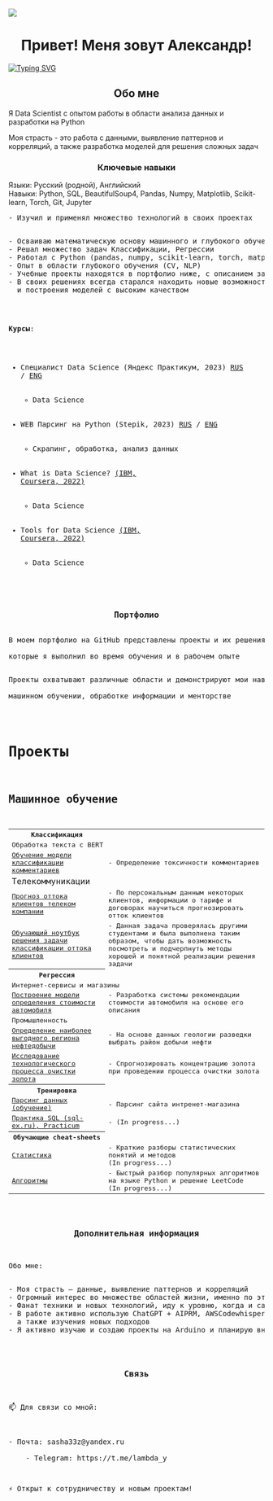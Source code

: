 ### ![](https://komarev.com/ghpvc/?username=SamuelFoxTower&style=plastic&label=profile+views&color=green)

<!--
**SamuelFoxTower/SamuelFoxTower** is a ✨ _special_ ✨ repository because its `README.md` (this file) appears on your GitHub profile.

Here are some ideas to get you started:

- 🔭 I’m currently working on ...
- 🌱 I’m currently learning ...
- 👯 I’m looking to collaborate on ...
- 🤔 I’m looking for help with ...
- 💬 Ask me about ...
- 📫 How to reach me: ...
- 😄 Pronouns: ...
- ⚡ Fun fact: ...
-->
<!DOCTYPE html>
<html lang="ru">
<head>
  <meta charset="UTF-8">
</head>
<body>

<h1 style="text-align: center;">Привет! Меня зовут Александр!</h1>

<a href="https://git.io/typing-svg"><img src="https://readme-typing-svg.demolab.com?font=inconsolata&pause=1000&color=09A708&center=true&vCenter=true&random=false&width=435&lines=Data+Scientist+%2F+Python+Developer" alt="Typing SVG" /></a>

<h2 style="text-align: center;">Обо мне</h2>
<p>Я Data Scientist с опытом работы в области анализа данных и разработки на Python   
<p>Моя страсть - это работа с данными, выявление паттернов и корреляций, а также разработка моделей для решения сложных задач  

<h3 style="text-align: center;">Ключевые навыки</h3>
<p>Языки: Русский (родной), Английский<br>
Навыки: Python, SQL, BeautifulSoup4, Pandas, Numpy, Matplotlib, Scikit-learn, Torch, Git, Jupyter</p>

<pre>- Изучил и применял множество технологий в своих проектах
  <pre>- Осваиваю математическую основу машинного и глубокого обучения
- Решал множество задач Классификации, Регрессии
- Работал с Python (pandas, numpy, scikit-learn, torch, matplotlib ...), SQL
- Опыт в области глубокого обучения (CV, NLP)
- Учебные проекты находятся в портфолио ниже, с описанием задач и моим вариантом решения
- В своих решениях всегда старался находить новые возможности оптимизации процесса изучения данных 
  и построения моделей с высоким качеством</pre>


**Курсы**:<br>
- Специалист Data Science (Яндекс Практикум, 2023) [RUS](https://github.com/SamuelFoxTower/SamuelFoxTower/blob/main/certificate/Practicum_ru.pdf) / [ENG](https://github.com/SamuelFoxTower/SamuelFoxTower/blob/main/certificate/Practicum_en.pdf)<br>
  - Data Science
- WEB Парсинг на Python (Stepik, 2023) [RUS](https://stepik.org/cert/2041068) / [ENG](https://stepik.org/cert/2041068?lang=en)<br>
  - Скрапинг, обработка, анализ данных
- What is Data Science? [(IBM, Coursera, 2022)](https://coursera.org/share/f8ce69265fa3daa54e5b056d427e49b4)<br>
  - Data Science 
- Tools for Data Science [(IBM, Coursera, 2022)](https://coursera.org/share/c05022eca89293bc484b36f5d0cadc64)<br>
  - Data Science

<h3 style="text-align: center;">Портфолио</h3>
В моем портфолио на GitHub представлены проекты и их решения,<br> 
которые я выполнил во время обучения и в рабочем опыте</p>  
Проекты охватывают различные области и демонстрируют мои навыки в анализе данных,<br>  
машинном обучении, обработке информации и менторстве</p>  

# Проекты
## Машинное обучение
<table>
  <th>Классификация</th>
  <tr>
    <td colspan="2">Обработка текста с BERT</td>
  </tr>
  <tr>
    <td><a href="https://github.com/SamuelFoxTower/Portfolio/tree/main/сlassification-comments">Обучение модели классификации комментариев</a></td>
    <td>- Определение токсичности комментариев</td>
  </tr>
  <tr>
    <td colspan="2"><font size="4">Телекоммуникации</font></td>
  </tr>
  <tr>
    <td><a href="https://github.com/SamuelFoxTower/Portfolio/tree/master/churn_telecom">Прогноз оттока клиентов телеком компании</a></td>
    <td>- По персональным данным некоторых клиентов, информации о тарифе и договорах научиться прогнозировать отток клиентов</td>
  </tr>
  <tr>
    <td><a href="https://github.com/SamuelFoxTower/Portfolio/tree/main/churn_telecom_DLS">Обучающий ноутбук решения задачи классификации оттока клиентов</a></td>
    <td>- Данная задача проверялась другими студентами и была выполнена таким образом, чтобы дать возможность посмотреть и подчерпнуть методы хорошей и понятной реализации решения задачи</td>
  </tr>
  <th>Регрессия</th>
    <tr>
    <td colspan="2">Интернет-сервисы и магазины</td>
  </tr>
  <tr>
    <td><a href="https://github.com/SamuelFoxTower/Portfolio/tree/main/determining-cost-cars">Построение модели определения стоимости автомобиля</a></td>
    <td>- Разработка системы рекомендации стоимости автомобиля на основе его описания</td>
  </tr>
  <tr>
    <td colspan="2">Промышленность</td>
  </tr>
  <tr>
    <td><a href="https://github.com/SamuelFoxTower/Portfolio/tree/master/well-locations">Определение наиболее выгодного региона нефтедобычи</a></td>
    <td>- На основе данных геологии разведки выбрать район добычи нефти</td>
  </tr>
  <tr>
    <td><a href="https://github.com/SamuelFoxTower/Portfolio/tree/master/recovery-gold">Исследование технологического процесса очистки золота</a></td>
    <td>- Спрогнозировать концентрацию золота при проведении процесса очистки золота</td>
  </tr>
<th>Тренировка</th>
  <tr>
    <td><a href="https://github.com/SamuelFoxTower/Portfolio/tree/master/pars-examples">Парсинг данных (обучение)</a></td>
    <td>- Парсинг сайта интренет-магазина</td>
  </tr>
  <tr>
    <td><a href="ссылка на проект">Практика SQL (sql-ex.ru), Practicum</a></td>
    <td>- (In progress...)</td>
  </tr>
<th>Обучающие cheat-sheets</th>
  <tr>
    <td><a href="https://github.com/SamuelFoxTower/Portfolio/tree/master/statistic">Статистика</a></td>
    <td>- Краткие разборы статистических понятий и методов<br> (In progress...)</td>
  </tr>
   <tr>
    <td><a href="https://github.com/SamuelFoxTower/Portfolio/tree/master/algorithms">Алгоритмы</a></td>
    <td>- Быстрый разбор популярных алгоритмов на языке Python и решение LeetCode<br> (In progress...)</td>
  </tr>
</table>



<h3 style="text-align: center;">Дополнительная информация</h3>
<p>Обо мне:<br>
<pre>- Моя страсть — данные, выявление паттернов и корреляций
- Огромный интерес во множестве областей жизни, именно по этому была выбрана эта профессия!
- Фанат техники и новых технологий, иду к уровню, когда и сам буду создавать прорывные и полезные технологии
- В работе активно использую ChatGPT + AIPRM, AWSCodewhisperer для автоматизации рутинных задач, 
  а также изучения новых подходов
- Я активно изучаю и создаю проекты на Arduino и планирую внедрять свои знания в проекты</pre>

<h3 style="text-align: center;">Связь</h3>
<p>📫 Для связи со мной:<br> 
    <p>- Почта: sasha33z@yandex.ru<br> 
    - Telegram: https://t.me/lambda_y<br></p>
<p>⚡ Открыт к сотрудничеству и новым проектам!

</body>
</html>
